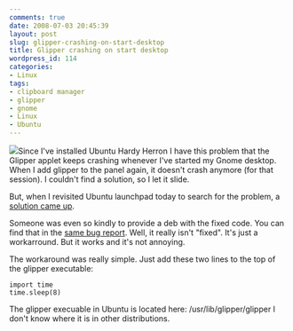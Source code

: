 ```yaml
---
comments: true
date: 2008-07-03 20:45:39
layout: post
slug: glipper-crashing-on-start-desktop
title: Glipper crashing on start desktop
wordpress_id: 114
categories:
- Linux
tags:
- clipboard manager
- glipper
- gnome
- Linux
- Ubuntu
---
```


[![](/images/uploads/2008/07/de_gladde_glipper-227x300.jpg)](/images/uploads/2008/07/de_gladde_glipper.jpg)Since I've installed Ubuntu Hardy Herron I have this problem that the Glipper applet keeps crashing whenever I've started my Gnome desktop. When I add glipper to the panel again, it doesn't crash anymore (for that session). I couldn't find a solution, so I let it slide.

But, when I revisited Ubuntu launchpad today to search for the problem, a [solution came up](https://bugs.launchpad.net/ubuntu/+source/glipper/+bug/213494/comments/17).

Someone was even so kindly to provide a deb with the fixed code. You can find that in the [same bug report](https://bugs.launchpad.net/ubuntu/+source/glipper/+bug/213494). Well, it really isn't "fixed". It's just a workarround. But it works and it's not annoying.

The workaround was really simple. Just add these two lines to the top of the glipper executable:

```
import time
time.sleep(8)
```

The glipper execuable in Ubuntu is located here: /usr/lib/glipper/glipper
I don't know where it is in other distributions.
